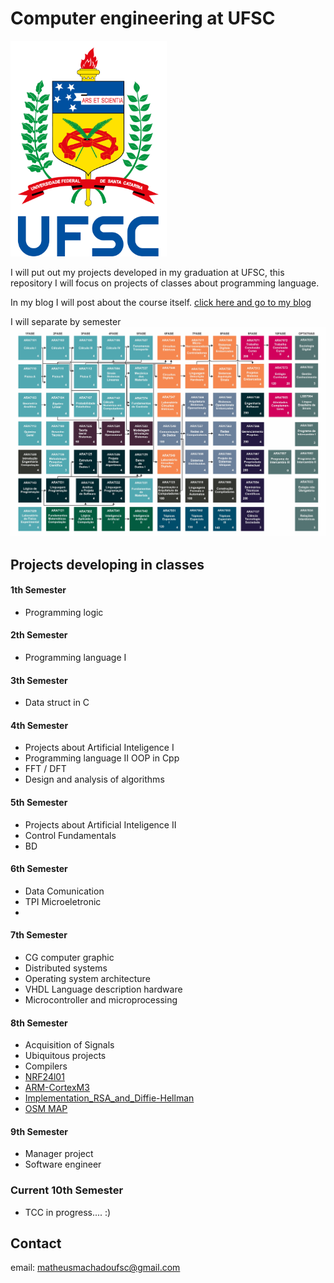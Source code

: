 # Computer engineering at UFSC 


<img src="https://github.com/matheusfrancisco/computer-engineering-at-UFSC/blob/master/logo.png" width='250' heigth='300'>

I will put out my projects developed in my graduation at UFSC, this repository I will focus on projects of classes about programming language.


In my blog I will post about the course itself. [click here and go to my blog](www.matheusfrancisco.com.br)


I will separate by semester
<img src="https://github.com/matheusfrancisco/computer-engineering-at-UFSC/blob/master/MatrizCurricular1.jpg" width='800' heigth='900'>
## Projects developing in classes

#### 1th Semester

* Programming logic

#### 2th Semester

* Programming language I

#### 3th Semester

* Data struct in C

#### 4th Semester

* Projects about Artificial Inteligence I
* Programming language II OOP in Cpp
* FFT / DFT
* Design and analysis of algorithms

#### 5th Semester

* Projects about Artificial Inteligence II
* Control Fundamentals
* BD

#### 6th Semester

* Data Comunication
* TPI Microeletronic
*  

#### 7th Semester

* CG computer graphic
* Distributed systems 
* Operating system architecture
* VHDL   Language description hardware
* Microcontroller and microprocessing
 

#### 8th Semester

* Acquisition of Signals
* Ubiquitous projects
* Compilers
* [NRF24l01](https://github.com/matheusfrancisco/Redes-Sem-Fio-NRF24l01-PA-LNA)
* [ARM-CortexM3](https://github.com/matheusfrancisco/arm-Cortex-M3)
* [Implementation_RSA_and_Diffie-Hellman](https://github.com/matheusfrancisco/Implementation_RSA_and_Diffie-Hellman)
* [OSM MAP](https://github.com/matheusfrancisco/OSM_GRAPH_DIJKSTRA)

#### 9th Semester

* Manager project
* Software engineer
  
### Current 10th Semester

* TCC in progress.... :)


## Contact 

email: matheusmachadoufsc@gmail.com






